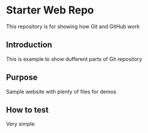 # Starter Web Repo

This repository is for showing how Git and GitHub work

## Introduction

This is example to show dufferent parts of Git repository 

## Purpose

Sample website with plenty of files for demos

## How to test

Very simple